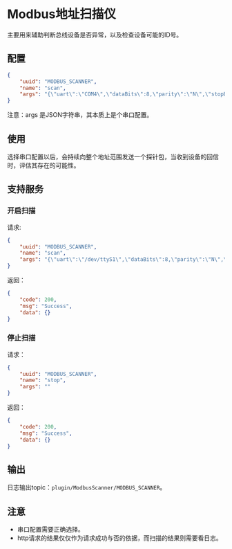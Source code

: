 <!--
 Copyright (C) 2023 wwhai

 This program is free software: you can redistribute it and/or modify
 it under the terms of the GNU Affero General Public License as
 published by the Free Software Foundation, either version 3 of the
 License, or (at your option) any later version.

 This program is distributed in the hope that it will be useful,
 but WITHOUT ANY WARRANTY; without even the implied warranty of
 MERCHANTABILITY or FITNESS FOR A PARTICULAR PURPOSE.  See the
 GNU Affero General Public License for more details.

 You should have received a copy of the GNU Affero General Public License
 along with this program.  If not, see <http://www.gnu.org/licenses/>.
-->

# Modbus地址扫描仪
主要用来辅助判断总线设备是否异常，以及检查设备可能的ID号。
## 配置
```json
{
    "uuid": "MODBUS_SCANNER",
    "name": "scan",
    "args": "{\"uart\":\"COM4\",\"dataBits\":8,\"parity\":\"N\",\"stopBits\":1,\"baudRate\":4800,\"timeout\":1000}"
}
```
注意：args 是JSON字符串，其本质上是个串口配置。

## 使用
选择串口配置以后，会持续向整个地址范围发送一个探针包，当收到设备的回信时，评估其存在的可能性。
## 支持服务
### 开启扫描
请求:
```json
{
    "uuid": "MODBUS_SCANNER",
    "name": "scan",
    "args": "{\"uart\":\"/dev/ttyS1\",\"dataBits\":8,\"parity\":\"N\",\"stopBits\":1,\"baudRate\":4800,\"timeout\":1000}"
}
```
返回：
```json
{
    "code": 200,
    "msg": "Success",
    "data": {}
}
```
### 停止扫描
请求：
```json
{
    "uuid": "MODBUS_SCANNER",
    "name": "stop",
    "args": ""
}
```
返回：
```json
{
    "code": 200,
    "msg": "Success",
    "data": {}
}
```
## 输出
日志输出topic：`plugin/ModbusScanner/MODBUS_SCANNER`。
## 注意
- 串口配置需要正确选择。
- http请求的结果仅仅作为请求成功与否的依据，而扫描的结果则需要看日志。